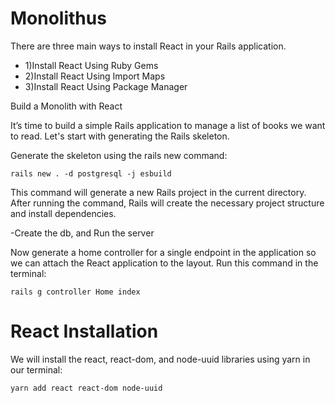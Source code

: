 # Monolithus
There are three main ways to install React in your Rails application.
<ul>
  <li>1)Install React Using Ruby Gems</li>
  <li>2)Install React Using Import Maps</li> 
  <li>3)Install React Using Package Manager</li>
</ul>   
Build a Monolith with React

It’s time to build a simple Rails application to manage a list of books we want to read.
Let's start with generating the Rails skeleton.

Generate the skeleton using the rails new command:

```shell
rails new . -d postgresql -j esbuild
```
This command will generate a new Rails project in the current directory.
After running the command, Rails will create the necessary project structure and install dependencies.

-Create the db, and Run the server

Now generate a home controller for a single endpoint in the application so we can attach the React application to the layout.
Run this command in the terminal:

```shell
rails g controller Home index
```
# React Installation
We will install the react, react-dom, and node-uuid libraries using yarn in our terminal:

```shell
yarn add react react-dom node-uuid
```




